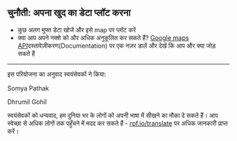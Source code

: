 ## चुनौती: अपना खुद का डेटा प्लॉट करना
- कुछ अलग मुफ्त डेटा खोजें और इसे map पर प्लॉट करें
- क्या आप अपने नक्शे को और अधिक अनुकूलित कर सकते हैं? [Google maps API](https://developers.google.com/maps/documentation/javascript/tutorial)दस्तावेज़ीकरण(Documentation) पर एक नज़र डालें और देखें कि आप और क्या जोड़ सकते हैं


***
इस परियोजना का अनुवाद स्वयंसेवकों ने किया:

Somya Pathak

Dhrumil Gohil

स्वयंसेवकों को धन्यवाद, हम दुनिया भर के लोगों को अपनी भाषा में सीखने का मौका दे सकते हैं। आप स्वेच्छा से अधिक लोगों तक पहुँचने में मदद कर सकते हैं - [rpf.io/translate](https://rpf.io/translate) पर अधिक जानकारी प्राप्त करें।
